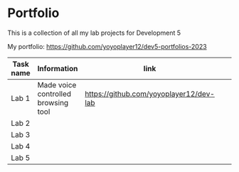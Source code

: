 # Portfolio
This is a collection of all my lab projects for Development 5

My portfolio: https://github.com/yoyoplayer12/dev5-portfolios-2023

Task name   | Information                           | link                                      |   |   |   |
------------|---------------------------------------|-------------------------------------------|---|---|---|
Lab 1       | Made voice controlled browsing tool   | https://github.com/yoyoplayer12/dev-lab   |   |   |   |
Lab 2       |                                       |                                           |   |   |   |
Lab 3       |                                       |                                           |   |   |   |
Lab 4       |                                       |                                           |   |   |   |
Lab 5       |                                       |                                           |   |   |   |